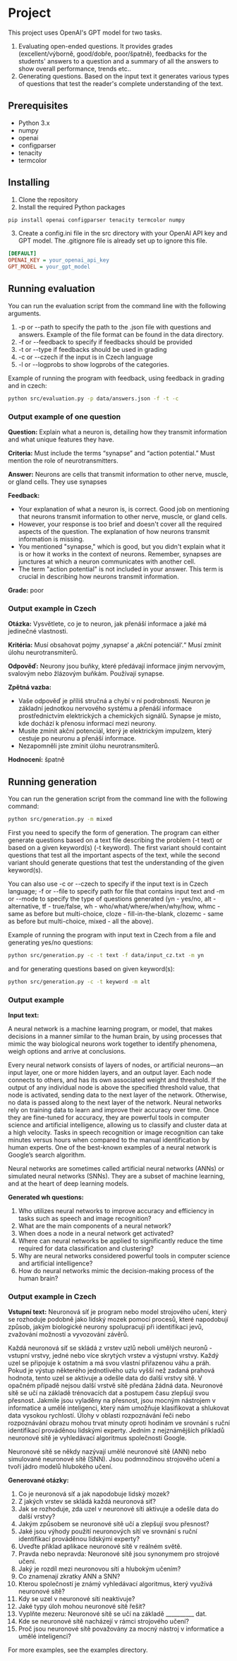 # Project

This project uses OpenAI's GPT model for two tasks.

1. Evaluating open-ended questions. It provides grades (excellent/výborně, good/dobře, poor/špatně), feedbacks for the students' answers to a question and a summary of all the answers to show overall performance, trends etc..
2. Generating questions. Based on the input text it generates various types of questions that test the reader's complete understanding of the text.

## Prerequisites

- Python 3.x
- numpy
- openai
- configparser
- tenacity
- termcolor

## Installing

1. Clone the repository
2. Install the required Python packages

```sh
pip install openai configparser tenacity termcolor numpy
```

3. Create a config.ini file in the src directory with your OpenAI API key and GPT model. The .gitignore file is already set up to ignore this file.

```ini
[DEFAULT]
OPENAI_KEY = your_openai_api_key
GPT_MODEL = your_gpt_model
```

## Running evaluation

You can run the evaluation script from the command line with the following arguments.

1. -p or --path to specify the path to the .json file with questions and answers. Example of the file format can be found in the data directory.
2. -f or --feedback to specify if feedbacks should be provided
3. -t or --type if feedbacks should be used in grading
4. -c or --czech if the input is in Czech language
5. -l or --logprobs to show logprobs of the categories.

Example of running the program with feedback, using feedback in grading and in czech:

```sh
python src/evaluation.py -p data/answers.json -f -t -c
```

### Output example of one question

**Question:**
Explain what a neuron is, detailing how they transmit information and what unique features they have.

**Criteria:**
Must include the terms “synapse” and “action potential.” Must mention the role of neurotransmitters.

**Answer:**
Neurons are cells that transmit information to other nerve, muscle, or gland cells. They use synapses

**Feedback:**
- Your explanation of what a neuron is, is correct. Good job on mentioning that neurons transmit information to other nerve, muscle, or gland cells.
- However, your response is too brief and doesn't cover all the required aspects of the question. The explanation of how neurons transmit information is missing.
- You mentioned "synapse," which is good, but you didn't explain what it is or how it works in the context of neurons. Remember, synapses are junctures at which a neuron communicates with another cell.
- The term "action potential" is not included in your answer. This term is crucial in describing how neurons transmit information.

**Grade:**
poor

### Output example in Czech

**Otázka:**
Vysvětlete, co je to neuron, jak přenáší informace a jaké má jedinečné vlastnosti.

**Kritéria:**
Musí obsahovat pojmy ‚synapse‘ a ‚akční potenciál‘.“ Musí zmínit úlohu neurotransmiterů.

**Odpověď:**
Neurony jsou buňky, které předávají informace jiným nervovým, svalovým nebo žlázovým buňkám. Používají synapse.

**Zpětná vazba:**
- Vaše odpověď je příliš stručná a chybí v ní podrobnosti. Neuron je základní jednotkou nervového systému a přenáší informace prostřednictvím elektrických a chemických signálů. Synapse je místo, kde dochází k přenosu informací mezi neurony.
- Musíte zmínit akční potenciál, který je elektrickým impulzem, který cestuje po neuronu a přenáší informace.
- Nezapomněli jste zmínit úlohu neurotransmiterů.

**Hodnocení:**
špatně

## Running generation

You can run the generation script from the command line with the following command:

```sh
python src/generation.py -m mixed
```

First you need to specify the form of generation. The program can either generate questions based on a text file describing the problem (-t text) or based on a given keyword(s) (-t keyword). The first variant should containt questions that test all the important aspects of the text, while the second variant should generate questions that test the understanding of the given keyword(s).

You can also use -c or --czech to specify if the input text is in Czech language; -f or --file to specify path for file that contains input text and -m or --mode to specify the type of questions generated (yn - yes/no, alt - alternative, tf - true/false, wh - who/what/where/when/why/how, whmc - same as before but multi-choice, cloze - fill-in-the-blank, clozemc - same as before but multi-choice, mixed - all the above).

Example of running the program with input text in Czech from a file and generating yes/no questions:

```sh
python src/generation.py -c -t text -f data/input_cz.txt -m yn
```
and for generating questions based on given keyword(s):
```sh
python src/generation.py -c -t keyword -m alt
```

### Output example

**Input text:**

A neural network is a machine learning program, or model, that makes decisions in a manner similar to the human brain, by using processes that mimic the way biological neurons work together to identify phenomena, weigh options and arrive at conclusions.

Every neural network consists of layers of nodes, or artificial neurons—an input layer, one or more hidden layers, and an output layer. Each node connects to others, and has its own associated weight and threshold. If the output of any individual node is above the specified threshold value, that node is activated, sending data to the next layer of the network. Otherwise, no data is passed along to the next layer of the network.
Neural networks rely on training data to learn and improve their accuracy over time. Once they are fine-tuned for accuracy, they are powerful tools in computer science and artificial intelligence, allowing us to classify and cluster data at a high velocity. Tasks in speech recognition or image recognition can take minutes versus hours when compared to the manual identification by human experts. One of the best-known examples of a neural network is Google’s search algorithm.

Neural networks are sometimes called artificial neural networks (ANNs) or simulated neural networks (SNNs). They are a subset of machine learning, and at the heart of deep learning models.

**Generated wh questions:**
1. Who utilizes neural networks to improve accuracy and efficiency in tasks such as speech and image recognition?
2. What are the main components of a neural network?
3. When does a node in a neural network get activated?
4. Where can neural networks be applied to significantly reduce the time required for data classification and clustering?
5. Why are neural networks considered powerful tools in computer science and artificial intelligence?
6. How do neural networks mimic the decision-making process of the human brain?

### Output example in Czech

**Vstupní text:**
Neuronová síť je program nebo model strojového učení, který se rozhoduje podobně jako lidský mozek pomocí procesů, které napodobují způsob, jakým biologické neurony spolupracují při identifikaci jevů, zvažování možností a vyvozování závěrů.

Každá neuronová síť se skládá z vrstev uzlů neboli umělých neuronů - vstupní vrstvy, jedné nebo více skrytých vrstev a výstupní vrstvy. Každý uzel se připojuje k ostatním a má svou vlastní přiřazenou váhu a práh. Pokud je výstup některého jednotlivého uzlu vyšší než zadaná prahová hodnota, tento uzel se aktivuje a odešle data do další vrstvy sítě. V opačném případě nejsou další vrstvě sítě předána žádná data.
Neuronové sítě se učí na základě trénovacích dat a postupem času zlepšují svou přesnost. Jakmile jsou vyladěny na přesnost, jsou mocným nástrojem v informatice a umělé inteligenci, který nám umožňuje klasifikovat a shlukovat data vysokou rychlostí. Úlohy v oblasti rozpoznávání řeči nebo rozpoznávání obrazu mohou trvat minuty oproti hodinám ve srovnání s ruční identifikací prováděnou lidskými experty. Jedním z nejznámějších příkladů neuronové sítě je vyhledávací algoritmus společnosti Google.

Neuronové sítě se někdy nazývají umělé neuronové sítě (ANN) nebo simulované neuronové sítě (SNN). Jsou podmnožinou strojového učení a tvoří jádro modelů hlubokého učení.

**Generované otázky:**
1. Co je neuronová síť a jak napodobuje lidský mozek?
2. Z jakých vrstev se skládá každá neuronová síť?
3. Jak se rozhoduje, zda uzel v neuronové síti aktivuje a odešle data do další vrstvy?
4. Jakým způsobem se neuronové sítě učí a zlepšují svou přesnost?
5. Jaké jsou výhody použití neuronových sítí ve srovnání s ruční identifikací prováděnou lidskými experty?
6. Uveďte příklad aplikace neuronové sítě v reálném světě.
7. Pravda nebo nepravda: Neuronové sítě jsou synonymem pro strojové učení.
8. Jaký je rozdíl mezi neuronovou sítí a hlubokým učením?
9. Co znamenají zkratky ANN a SNN?
10. Kterou společností je známý vyhledávací algoritmus, který využívá neuronové sítě?
11. Kdy se uzel v neuronové síti neaktivuje?
12. Jaké typy úloh mohou neuronové sítě řešit?
13. Vyplňte mezeru: Neuronové sítě se učí na základě __________ dat.
14. Kde se neuronové sítě nacházejí v rámci strojového učení?
15. Proč jsou neuronové sítě považovány za mocný nástroj v informatice a umělé inteligenci?

For more examples, see the examples directory.
